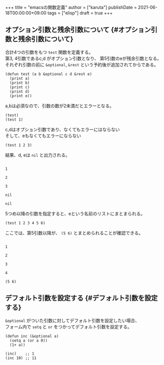 +++
title = "emacsの関数定義"
author = ["karuta"]
publishDate = 2021-06-18T00:00:00+09:00
tags = ["elisp"]
draft = true
+++

<!--more-->  

## オプション引数と残余引数について {#オプション引数と残余引数について}

合計4つの引数をもつ `test` 関数を定義する。  
第3, 4引数であるc,d がオプション引数となり、 第5引数のeが残余引数となる。  
それぞれ引数の前に `&optional`, `&rest` という予約後が追加されてからである。  

```elisp
(defun test (a b &optional c d &rest e)
  (print a)
  (print b)
  (print c)
  (print d)
  (print e))
```

a,bは必須なので、引数の数が2未満だとエラーとなる。  

```elisp
(test)
(test 1)
```

c,dはオプション引数であり、なくてもエラーにはならない  
そして、eもなくてもエラーにならない  

```elisp
(test 1 2 3)
```

結果、d, eは `nil` と出力される。  

```text

1

2

3

nil

nil
```

5つめ以降の引数を指定すると、eという名前のリストにまとまられる。  

```elisp
(test 1 2 3 4 5 6)
```

ここでは、第5引数以降が、 `(5 6)` とまとめられることが確認できる。  

```text

1

2

3

4

(5 6)
```

## デフォルト引数を設定する {#デフォルト引数を設定する}

`&optional` がついた引数に対してデフォルト引数を設定したい場合、  
フォーム内で `setq` と `or` をつかってデフォルト引数を設定する。  

```elisp
(defun inc (&optional a)
  (setq a (or a 0))
  (1+ a))

(inc)    ;; 1
(inc 10) ;; 11 
```
